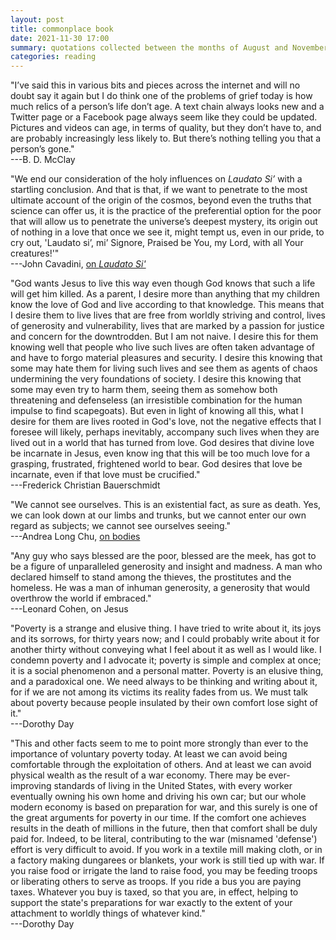 ```yaml
---
layout: post
title: commonplace book
date: 2021-11-30 17:00
summary: quotations collected between the months of August and November, A.D. 2021
categories: reading
---
```


"I’ve said this in various bits and pieces across the internet and will no doubt say it again but I do think one of the problems of grief today is how much relics of a person’s life don’t age. A text chain always looks new and a Twitter page or a Facebook page always seem like they could be updated. Pictures and videos can age, in terms of quality, but they don’t have to, and are probably increasingly less likely to. But there’s nothing telling you that a person’s gone."\
---B. D. McClay

"We end our consideration of the holy influences on *Laudato Si’* with a startling conclusion. And that is that, if we want to penetrate to the most ultimate account of the origin of the cosmos, beyond even the truths that science can offer us, it is the practice of the preferential option for the poor that will allow us to penetrate the universe’s deepest mystery, its origin out of nothing in a love that once we see it, might tempt us, even in our pride, to cry out, 'Laudato si’, mi’ Signore, Praised be You, my Lord, with all Your creatures!'"\
---John Cavadini, [on *Laudato Si'*](https://churchlifejournal.nd.edu/articles/augustine-and-francis-the-saints-of-laudato-si)

"God wants Jesus to live this way even though God knows that such a life will get him killed. As a parent, I desire more than anything that my children know the love of God and live according to that knowledge. This means that I desire them to live lives that are free from worldly striving and control, lives of generosity and vulnerability, lives that are marked by a passion for justice and concern for the downtrodden. But I am not naive. I desire this for them knowing well that people who live such lives are often taken advantage of and have to forgo material pleasures and security. I desire this knowing that some may hate them for living such lives and see them as agents of chaos undermining the very foundations of society. I desire this knowing that some may even try to harm them, seeing them as somehow both threatening and defenseless (an irresistible combination for the human impulse to find scapegoats). But even in light of knowing all this, what I desire for them are lives rooted in God's love, not the negative effects that I foresee will likely, perhaps inevitably, accompany such lives when they are lived out in a world that has turned from love. God desires that divine love be incarnate in Jesus, even know ing that this will be too much love for a grasping, frustrated, frightened world to bear. God desires that love be incarnate, even if that love must be crucified."\
---Frederick Christian Bauerschmidt

"We cannot see ourselves. This is an existential fact, as sure as death. Yes, we can look down at our limbs and trunks, but we cannot enter our own regard as subjects; we cannot see ourselves seeing."\
---Andrea Long Chu, [on bodies](https://www.nytimes.com/2021/11/08/magazine/emily-ratajkowski.html)

"Any guy who says blessed are the poor, blessed are the meek, has got to be a figure of unparalleled generosity and insight and madness. A man who declared himself to stand among the thieves, the prostitutes and the homeless. He was a man of inhuman generosity, a generosity that would overthrow the world if embraced."\
---Leonard Cohen, on Jesus

"Poverty is a strange and elusive thing. I have tried to write about it, its joys and its sorrows, for thirty years now; and I could probably write about it for another thirty without conveying what I feel about it as well as I would like. I condemn poverty and I advocate it; poverty is simple and complex at once; it is a social phenomenon and a personal matter. Poverty is an elusive thing, and a paradoxical one. We need always to be thinking and writing about it, for if we are not among its victims its reality fades from us. We must talk about poverty because people insulated by their own comfort lose sight of it."\
---Dorothy Day

"This and other facts seem to me to point more strongly than ever to the importance of voluntary poverty today. At least we can avoid being comfortable through the exploitation of others. And at least we can avoid physical wealth as the result of a war economy. There may be ever-improving standards of living in the United States, with every worker eventually owning his own home and driving his own car; but our whole modern economy is based on preparation for war, and this surely is one of the great arguments for poverty in our time. If the comfort one achieves results in the death of millions in the future, then that comfort shall be duly paid for. Indeed, to be literal, contributing to the war (misnamed 'defense') effort is very difficult to avoid. If you work in a textile mill making cloth, or in a factory making dungarees or blankets, your work is still tied up with war. If you raise food or irrigate the land to raise food, you may be feeding troops or liberating others to serve as troops. If you ride a bus you are paying taxes. Whatever you buy is taxed, so that you are, in effect, helping to support the state's preparations for war exactly to the extent of your attachment to worldly things of whatever kind."\
---Dorothy Day
